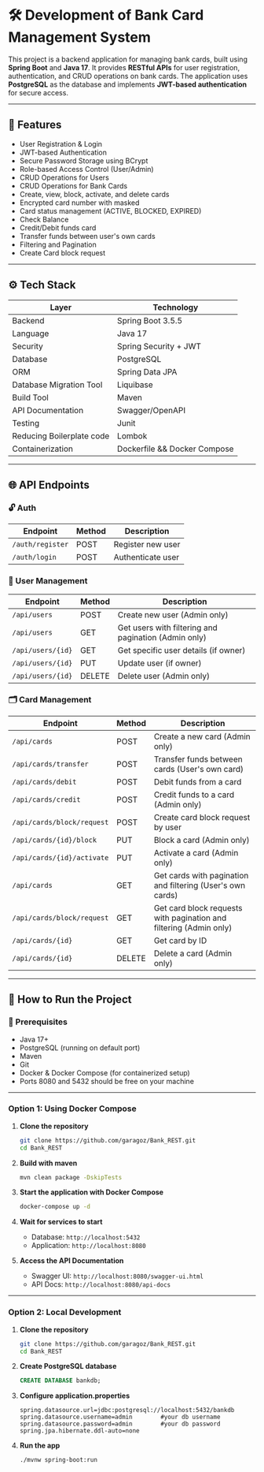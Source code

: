 # 🛠️ Development of Bank Card Management System

This project is a backend application for managing bank cards, built using **Spring Boot** and **Java 17**. It provides **RESTful APIs** for user registration, authentication, and CRUD operations on bank cards. 
The application uses **PostgreSQL** as the database and implements **JWT-based authentication** for secure access.

---

## 📌 Features

*  User Registration & Login
*  JWT-based Authentication
*  Secure Password Storage using BCrypt
*  Role-based Access Control (User/Admin)
*  CRUD Operations for Users
*  CRUD Operations for Bank Cards
*  Create, view, block, activate, and delete cards 
*  Encrypted card number with masked 
*  Card status management (ACTIVE, BLOCKED, EXPIRED)
*  Check Balance
*  Credit/Debit funds card
*  Transfer funds between user's own cards
*  Filtering and Pagination
* Create Card block request


---

## ⚙️ Tech Stack

| Layer                     | Technology                   |
|---------------------------|------------------------------|
| Backend                   | Spring Boot 3.5.5            |
| Language                  | Java 17                      |
| Security                  | Spring Security + JWT        |
| Database                  | PostgreSQL                   |
| ORM                       | Spring Data JPA              |
| Database Migration Tool   | Liquibase                    |
| Build Tool                | Maven                        |
| API Documentation         | Swagger/OpenAPI              |
| Testing                   | Junit                        |
| Reducing Boilerplate code | Lombok                       |
| Containerization          | Dockerfile && Docker Compose |

---

## 🌐 API Endpoints

### 🔓 Auth

| Endpoint         | Method | Description       |
| ---------------- | ------ | ----------------- |
| `/auth/register` | POST   | Register new user |
| `/auth/login`    | POST   | Authenticate user |

### 👤 User Management

| Endpoint          | Method | Description                                          |
|-------------------| ------ |------------------------------------------------------|
| `/api/users`      | POST   | Create new user (Admin only)                         |
| `/api/users`      | GET    | Get users with filtering and pagination (Admin only) |
| `/api/users/{id}` | GET    | Get specific user details (if owner)                 |
| `/api/users/{id}` | PUT    | Update user (if owner)                               |
| `/api/users/{id}` | DELETE | Delete user (Admin only)                             |


### 🗂 Card Management

| Endpoint                    | Method | Description                                                        |
|-----------------------------|--------|--------------------------------------------------------------------|
| `/api/cards`                | POST   | Create a new card (Admin only)                                     |
| `/api/cards/transfer`       | POST   | Transfer funds between cards (User's own card)                     |
| `/api/cards/debit`          | POST   | Debit funds from a card                                            |
| `/api/cards/credit`         | POST   | Credit funds to a card (Admin only)                                |
| `/api/cards/block/request`  | POST   | Create card block request by user                                  |
| `/api/cards/{id}/block`     | PUT    | Block a card (Admin only)                                          |
| `/api/cards/{id}/activate`  | PUT    | Activate a card (Admin only)                                       |
| `/api/cards`                | GET    | Get cards with pagination and filtering (User's own cards)         |
| `/api/cards/block/request`  | GET    | Get card block requests with pagination and filtering (Admin only) |
| `/api/cards/{id}`           | GET    | Get card by ID                                                     |
| `/api/cards/{id}`           | DELETE | Delete a card (Admin only)                                         |


---

## 🧪 How to Run the Project

### 🔧 Prerequisites

* Java 17+
* PostgreSQL (running on default port)
* Maven
* Git
* Docker & Docker Compose (for containerized setup)
* Ports 8080 and 5432 should be free on your machine

---

### Option 1: Using Docker Compose

1. **Clone the repository**
   ```bash
   git clone https://github.com/garagoz/Bank_REST.git
   cd Bank_REST
   ```

2. **Build with maven**
   ```bash
   mvn clean package -DskipTests
   ```
   
3. **Start the application with Docker Compose**
   ```bash
   docker-compose up -d
   ```

4. **Wait for services to start**
   - Database: `http://localhost:5432`
   - Application: `http://localhost:8080`

5. **Access the API Documentation**
   - Swagger UI: `http://localhost:8080/swagger-ui.html`
   - API Docs: `http://localhost:8080/api-docs`

---
### Option 2: Local Development
1. **Clone the repository**

   ```bash
   git clone https://github.com/garagoz/Bank_REST.git
   cd Bank_REST
   ```

2. **Create PostgreSQL database**

   ```sql
   CREATE DATABASE bankdb;
   ```

3. **Configure application.properties**

   ```
   spring.datasource.url=jdbc:postgresql://localhost:5432/bankdb
   spring.datasource.username=admin        #your db username
   spring.datasource.password=admin        #your db password
   spring.jpa.hibernate.ddl-auto=none
   ```

4. **Run the app**

   ```bash
   ./mvnw spring-boot:run
   ```



